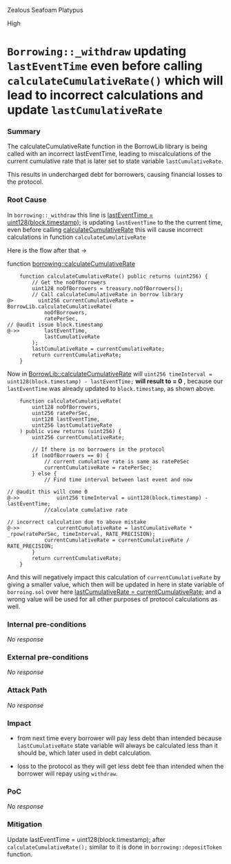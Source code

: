 Zealous Seafoam Platypus

High

# `Borrowing::_withdraw` updating `lastEventTime` even before calling `calculateCumulativeRate()` which will lead to incorrect calculations and update `lastCumulativeRate`

### Summary

The calculateCumulativeRate function in the BorrowLib library is being called with an incorrect lastEventTime, leading to miscalculations of the current cumulative rate that is later set to state variable `lastCumulativeRate`.

This results in undercharged debt for borrowers, causing financial losses to the protocol.

### Root Cause

In `borrowing::_withdraw` this line is [lastEventTime = uint128(block.timestamp);](https://github.com/sherlock-audit/2024-11-autonomint/blob/0d324e04d4c0ca306e1ae4d4c65f0cb9d681751b/Blockchain/Blockchian/contracts/Core_logic/borrowing.sol#L701) is updating `lastEventTime` to the the current time, even before calling [calculateCumulativeRate](https://github.com/sherlock-audit/2024-11-autonomint/blob/0d324e04d4c0ca306e1ae4d4c65f0cb9d681751b/Blockchain/Blockchian/contracts/Core_logic/borrowing.sol#L704) this will cause incorrect calculations in function `calculateCumulativeRate` 

Here is the flow after that -> 

function [borrowing::calculateCumulativeRate](https://github.com/sherlock-audit/2024-11-autonomint/blob/0d324e04d4c0ca306e1ae4d4c65f0cb9d681751b/Blockchain/Blockchian/contracts/Core_logic/borrowing.sol#L530)

```solidity
    function calculateCumulativeRate() public returns (uint256) {
        // Get the noOfBorrowers
        uint128 noOfBorrowers = treasury.noOfBorrowers();
        // Call calculateCumulativeRate in borrow library
@>        uint256 currentCumulativeRate = BorrowLib.calculateCumulativeRate(
            noOfBorrowers,
            ratePerSec,
// @audit issue block.timestamp
@->>        lastEventTime,
            lastCumulativeRate
        );
        lastCumulativeRate = currentCumulativeRate;
        return currentCumulativeRate;
    }
```

Now in [BorrowLib::calculateCumulativeRate](https://github.com/sherlock-audit/2024-11-autonomint/blob/0d324e04d4c0ca306e1ae4d4c65f0cb9d681751b/Blockchain/Blockchian/contracts/lib/BorrowLib.sol#L243) will `uint256 timeInterval = uint128(block.timestamp) - lastEventTime;` 
**will result to = 0** , because our `lastEventTime` was already updated to `block.timestamp`, as shown above.

```solidity
    function calculateCumulativeRate(
        uint128 noOfBorrowers,
        uint256 ratePerSec,
        uint128 lastEventTime,
        uint256 lastCumulativeRate
    ) public view returns (uint256) {
        uint256 currentCumulativeRate;

        // If there is no borrowers in the protocol
        if (noOfBorrowers == 0) {
            // current cumulative rate is same as ratePeSec
            currentCumulativeRate = ratePerSec;
        } else {
            // Find time interval between last event and now
    
// @audit this will come 0        
@->>            uint256 timeInterval = uint128(block.timestamp) - lastEventTime;
            //calculate cumulative rate

// incorrect calculation due to above mistake
@->>            currentCumulativeRate = lastCumulativeRate * _rpow(ratePerSec, timeInterval, RATE_PRECISION);
            currentCumulativeRate = currentCumulativeRate / RATE_PRECISION;
        }
        return currentCumulativeRate;
    }
```

And this will negatively impact this calculation of `currentCumulativeRate` by giving a smaller value, which then will be updated in here in state variable of `borroing.sol` over here [lastCumulativeRate = currentCumulativeRate;](https://github.com/sherlock-audit/2024-11-autonomint/blob/0d324e04d4c0ca306e1ae4d4c65f0cb9d681751b/Blockchain/Blockchian/contracts/Core_logic/borrowing.sol#L540) and a wrong value will be used for all other purposes of protocol calculations as well.  


### Internal pre-conditions

_No response_

### External pre-conditions

_No response_

### Attack Path

_No response_

### Impact


- from next time every borrower will pay less debt than intended because `lastCumulativeRate` state variable will always be calculated less than it should be, which later used in debt calculation. 

- loss to the protocol as they will get less debt fee than intended when the borrower will repay using `withdraw`.

### PoC

_No response_

### Mitigation

Update lastEventTime = uint128(block.timestamp); after `calculateCumulativeRate();` similar to it is done in `borrowing::depositToken` function.